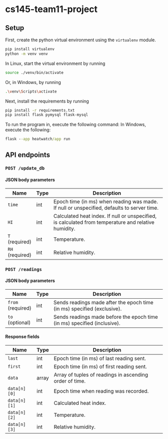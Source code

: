 # cs145-team11-project
 
## Setup
First, create the python virtual environment using the `virtualenv` module.
```bash
pip install virtualenv
python -m venv venv
```
In Linux, start the virtual environment by running
```bash
source ./venv/bin/activate
```
Or, in Windows, by running
```bash
.\venv\Scripts\activate
```

Next, install the requirements by running
```bash
pip install -r requirements.txt
pip install flask pymysql flask-mysql
```

To run the program in, execute the following command:
In Windows, execute the following:
```cmd
flask --app heatwatch/app run
```

## API endpoints

### `POST /update_db`

#### JSON body parameters
| Name | Type | Description |
|---|---|---|
| `time` | int | Epoch time (in ms) when reading was made. If null or unspecified, defaults to server time. |
| `HI` | int | Calculated heat index. If null or unspecified, is calculated from temperature and relative humidity. |
| `T`<br>(required) | int | Temperature. |
| `RH`<br>(required) | int | Relative humidity. |
### `POST /readings`

#### JSON body parameters
| Name | Type | Description |
|---|---|---|
| `from`<br>(required) | int | Sends readings made after the epoch time (in ms) specified (exclusive). |
| `to`<br>(optional) | int | Sends readings made before the epoch time (in ms) specified (inclusive). |

#### Response fields
| Name | Type | Description |
|---|---|---|
| `last` | int | Epoch time (in ms) of last reading sent. |
| `first` | int | Epoch time (in ms) of first reading sent. |
| `data` | array | Array of tuples of readings in ascending order of time. |
| `data[n][0]` | int | Epoch time when reading was recorded. |
| `data[n][1]` | int | Calculated heat index. |
| `data[n][2]` | int | Temperature. |
| `data[n][3]` | int | Relative humidity. |

